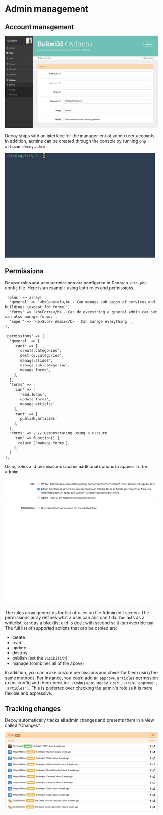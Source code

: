 # Admin management

## Account management

![](assets/img/admins.png)

Decoy ships with an interface for the management of admin user accounts.  In addition, admins can be created through the console by running `php artisan decoy:admin`.

![](assets/img/create-admin.gif)

## Permissions

Deeper roles and user permissions are configured in Decoy's `site.php` config file.  Here is an example using both roles and permissions.

```php?start_inline=1
'roles' => array(
  'general' => '<b>General</b> - Can manage sub pages of services and buildings (except for forms)',
  'forms' => '<b>Forms</b> - Can do everything a general admin can but can also manage forms.',
  'super' => '<b>Super Admin</b> - Can manage everything.',
),

'permissions' => [
  'general' => [
    'cant' => [
      'create.categories',
      'destroy.categories',
      'manage.slides',
      'manage.sub-categories',
      'manage.forms',
    ],
  ],
  'forms' => [
    'can' => [
      'read.forms',
      'update.forms',
      'manage.articles',
    ],
    'cant' => [
      'publish.articles'
    ],
  ],
  'forms' => [ // Demonstrating using a closure
    'can' => function() {
      return ['manage.forms'];
    },
  ]
],
```

Using roles and permissions causes additional options to appear in the admin:

![](assets/img/permissions.gif)

The roles array generates the list of roles on the Admin edit screen. The permissions array defines what a user can and can't do. `Can` acts as a whitelist, `cant` as a blacklist and is dealt with second so it can override `can`.   The full list of supported actions that can be denied are:

- create
- read
- update
- destroy
- publish (set the `visibility`)
- manage (combines all of the above)

In addition, you can make custom permissions and check for them using the same methods.  For instance, you could add an `approve.articles` permission to the config and then check for it using `app('decoy.user')->can('approve', 'articles')`.  This is preferred over checking the admin's role as it is more flexible and expressive.

## Tracking changes

Decoy automatically tracks all admin changes and presents them in a view called "Changes".

![](assets/img/changes.png)
